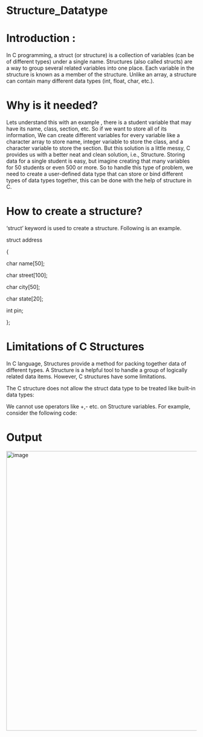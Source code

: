 # Structure_Datatype
# Introduction :
In C programming, a struct (or structure) is a collection of variables (can be of different types) under a single name. Structures (also called structs) are a way to group several related variables into one place. Each variable in the structure is known as a member of the structure. Unlike an array, a structure can contain many different data types (int, float, char, etc.).

# Why is it needed?
Lets understand this with an example , there is a student variable that may have its name, class, section, etc. So if we want to store all of its information, We can create different variables for every variable like a character array to store name, integer variable to store the class, and a character variable to store the section. But this solution is a little messy, C provides us with a better neat and clean solution, i.e., Structure. Storing data for a single student is easy, but imagine creating that many variables for 50 students or even 500 or more. So to handle this type of problem, we need to create a user-defined data type that can store or bind different types of data types together, this can be done with the help of structure in C.

# How to create a structure?
‘struct’ keyword is used to create a structure. Following is an example.

struct address

{

char name[50];

char street[100];

char city[50];

char state[20];

int pin;

};

# Limitations of C Structures
In C language, Structures provide a method for packing together data of different types. A Structure is a helpful tool to handle a group of logically related data items. However, C structures have some limitations.

The C structure does not allow the struct data type to be treated like built-in data types:

We cannot use operators like +,- etc. on Structure variables. For example, consider the following code:

# Output
<img width="737" alt="image" src="https://user-images.githubusercontent.com/113123292/234492807-e312b348-5c27-45ad-a9ee-aaa88922685b.png">
